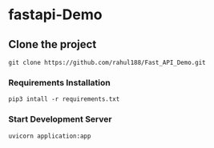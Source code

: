 # fastapi-Demo

## Clone the project

```
git clone https://github.com/rahul188/Fast_API_Demo.git
```

### Requirements Installation

```
pip3 intall -r requirements.txt

```

### Start Development Server

```
uvicorn application:app
```